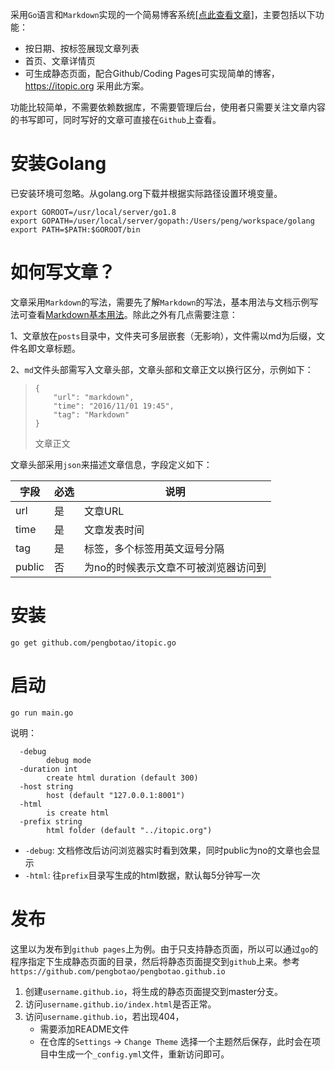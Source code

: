 采用`Go`语言和`Markdown`实现的一个简易博客系统[\[点此查看文章\]](/posts/)，主要包括以下功能：

- 按日期、按标签展现文章列表
- 首页、文章详情页
- 可生成静态页面，配合Github/Coding Pages可实现简单的博客，https://itopic.org 采用此方案。

功能比较简单，不需要依赖数据库，不需要管理后台，使用者只需要关注文章内容的书写即可，同时写好的文章可直接在`Github`上查看。

# 安装Golang
已安装环境可忽略。从golang.org下载并根据实际路径设置环境变量。

```
export GOROOT=/usr/local/server/go1.8
export GOPATH=/user/local/server/gopath:/Users/peng/workspace/golang
export PATH=$PATH:$GOROOT/bin
```

# 如何写文章？
文章采用`Markdown`的写法，需要先了解`Markdown`的写法，基本用法与文档示例写法可查看[Markdown基本用法](/posts/Markdown基本用法.md)。除此之外有几点需要注意：

1、文章放在`posts`目录中，文件夹可多层嵌套（无影响），文件需以md为后缀，文件名即文章标题。

2、`md`文件头部需写入文章头部，文章头部和文章正文以换行区分，示例如下：

> ```
> {
>     "url": "markdown",
>     "time": "2016/11/01 19:45",
>     "tag": "Markdown"
> }
> ```
>
> 文章正文

文章头部采用`json`来描述文章信息，字段定义如下：

字段   | 必选 | 说明
---    | --- | ---
url    | 是  | 文章URL
time   | 是  |  文章发表时间
tag    | 是  | 标签，多个标签用英文逗号分隔
public | 否  | 为no的时候表示文章不可被浏览器访问到

# 安装
```
go get github.com/pengbotao/itopic.go
```

# 启动
```
go run main.go
```
说明：

```
  -debug
    	debug mode
  -duration int
    	create html duration (default 300)
  -host string
    	host (default "127.0.0.1:8001")
  -html
    	is create html
  -prefix string
    	html folder (default "../itopic.org")
```

- `-debug`: 文档修改后访问浏览器实时看到效果，同时public为no的文章也会显示
- `-html`: 往`prefix`目录写生成的html数据，默认每5分钟写一次

# 发布

这里以为发布到`github pages`上为例。由于只支持静态页面，所以可以通过`go`的程序指定下生成静态页面的目录，然后将静态页面提交到`github`上来。参考`https://github.com/pengbotao/pengbotao.github.io`

1. 创建`username.github.io`，将生成的静态页面提交到master分支。
2. 访问`username.github.io/index.html`是否正常。
3. 访问`username.github.io`，若出现404，
    - 需要添加README文件
    - 在仓库的`Settings` -> `Change Theme` 选择一个主题然后保存，此时会在项目中生成一个`_config.yml`文件，重新访问即可。